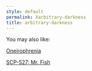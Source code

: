 ```yaml
---
style: default
permalink: Xarbitrary-darkness
title: arbitrary-darkness
---
```

You may also like:

[Oneirophrenia](http://scp-wiki.net/oneirophrenia)

[SCP-527: Mr. Fish](http://scp-wiki.net/scp-527)
